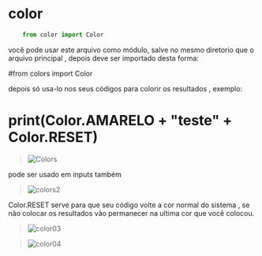 # color

```python
    from color import Color

```

você pode usar este arquivo como módulo, salve no mesmo diretorio que o arquivo principal , depois deve ser importado desta forma:

#from colors import Color

depois só usa-lo nos seus códigos para colorir os resultados , exemplo:

# print(Color.AMARELO + "teste" + Color.RESET)

> ![Colors](https://user-images.githubusercontent.com/79322362/153462685-a229f2af-5ec2-4328-86b7-6e3804777a00.png)

pode ser usado em inputs também 


> ![colors2](https://user-images.githubusercontent.com/79322362/153479477-e2db0dfb-1c1b-4784-80d6-c64e30717db6.png)

Color.RESET serve para que seu código volte a cor normal do sistema , se não colocar os resultados vão permanecer na ultima cor que você colocou.

> ![color03](https://user-images.githubusercontent.com/79322362/153483400-c32341b9-90c7-4647-bf5f-29464917e228.png)

> ![color04](https://user-images.githubusercontent.com/79322362/153483964-c3eb6b9c-76d9-40bd-a793-0b9c51b88cb9.png)
